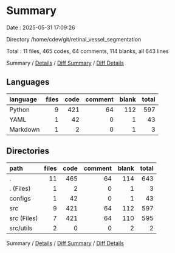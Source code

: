 # Summary

Date : 2025-05-31 17:09:26

Directory /home/cdev/git/retinal_vessel_segmentation

Total : 11 files,  465 codes, 64 comments, 114 blanks, all 643 lines

Summary / [Details](details.md) / [Diff Summary](diff.md) / [Diff Details](diff-details.md)

## Languages
| language | files | code | comment | blank | total |
| :--- | ---: | ---: | ---: | ---: | ---: |
| Python | 9 | 421 | 64 | 112 | 597 |
| YAML | 1 | 42 | 0 | 1 | 43 |
| Markdown | 1 | 2 | 0 | 1 | 3 |

## Directories
| path | files | code | comment | blank | total |
| :--- | ---: | ---: | ---: | ---: | ---: |
| . | 11 | 465 | 64 | 114 | 643 |
| . (Files) | 1 | 2 | 0 | 1 | 3 |
| configs | 1 | 42 | 0 | 1 | 43 |
| src | 9 | 421 | 64 | 112 | 597 |
| src (Files) | 7 | 421 | 64 | 110 | 595 |
| src/utils | 2 | 0 | 0 | 2 | 2 |

Summary / [Details](details.md) / [Diff Summary](diff.md) / [Diff Details](diff-details.md)